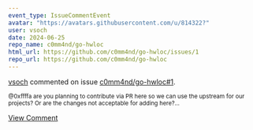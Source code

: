 ```yaml
---
event_type: IssueCommentEvent
avatar: "https://avatars.githubusercontent.com/u/814322?"
user: vsoch
date: 2024-06-25
repo_name: c0mm4nd/go-hwloc
html_url: https://github.com/c0mm4nd/go-hwloc/issues/1
repo_url: https://github.com/c0mm4nd/go-hwloc
---
```


<a href='https://github.com/vsoch' target='_blank'>vsoch</a> commented on issue <a href='https://github.com/c0mm4nd/go-hwloc/issues/1' target='_blank'>c0mm4nd/go-hwloc#1</a>.

<small>@0xffffa are you planning to contribute via PR here so we can use the upstream for our projects? Or are the changes not acceptable for adding here?...</small>

<a href='https://github.com/c0mm4nd/go-hwloc/issues/1' target='_blank'>View Comment</a>